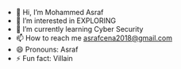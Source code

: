 - 👋 Hi, I’m Mohammed Asraf
- 👀 I’m interested in EXPLORING
- 🌱 I’m currently learning Cyber Security
- 📫 How to reach me asrafcena2018@gmail.com
- 😄 Pronouns: Asraf
- ⚡ Fun fact: Villain

<!---
MuhammedAsraf/MuhammedAsraf is a ✨ special ✨ repository because its `README.md` (this file) appears on your GitHub profile.
You can click the Preview link to take a look at your changes.
--->
